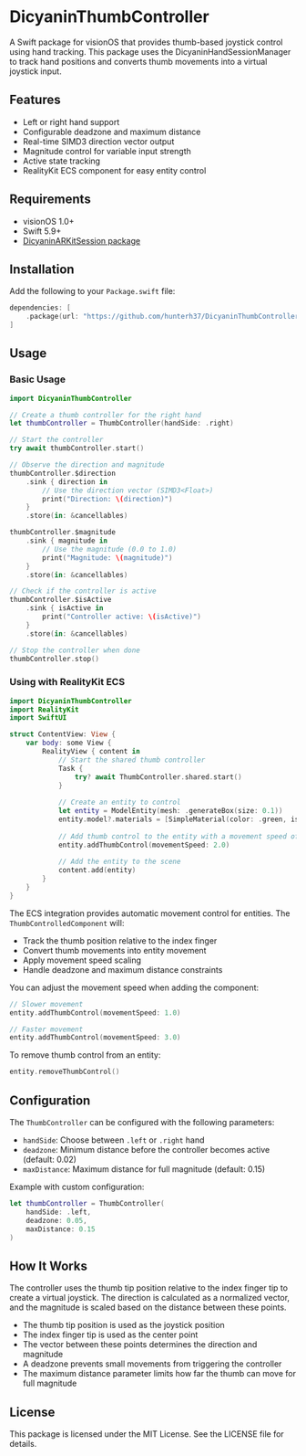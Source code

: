 # DicyaninThumbController

A Swift package for visionOS that provides thumb-based joystick control using hand tracking. This package uses the DicyaninHandSessionManager to track hand positions and converts thumb movements into a virtual joystick input.

## Features

- Left or right hand support
- Configurable deadzone and maximum distance
- Real-time SIMD3 direction vector output
- Magnitude control for variable input strength
- Active state tracking
- RealityKit ECS component for easy entity control

## Requirements

- visionOS 1.0+
- Swift 5.9+
- [DicyaninARKitSession package](https://github.com/hunterh37/DicyaninARKitSession)

## Installation

Add the following to your `Package.swift` file:

```swift
dependencies: [
    .package(url: "https://github.com/hunterh37/DicyaninThumbController.git", from: "1.0.0")
]
```

## Usage

### Basic Usage

```swift
import DicyaninThumbController

// Create a thumb controller for the right hand
let thumbController = ThumbController(handSide: .right)

// Start the controller
try await thumbController.start()

// Observe the direction and magnitude
thumbController.$direction
    .sink { direction in
        // Use the direction vector (SIMD3<Float>)
        print("Direction: \(direction)")
    }
    .store(in: &cancellables)

thumbController.$magnitude
    .sink { magnitude in
        // Use the magnitude (0.0 to 1.0)
        print("Magnitude: \(magnitude)")
    }
    .store(in: &cancellables)

// Check if the controller is active
thumbController.$isActive
    .sink { isActive in
        print("Controller active: \(isActive)")
    }
    .store(in: &cancellables)

// Stop the controller when done
thumbController.stop()
```

### Using with RealityKit ECS

```swift
import DicyaninThumbController
import RealityKit
import SwiftUI

struct ContentView: View {
    var body: some View {
        RealityView { content in
            // Start the shared thumb controller
            Task {
                try? await ThumbController.shared.start()
            }
            
            // Create an entity to control
            let entity = ModelEntity(mesh: .generateBox(size: 0.1))
            entity.model?.materials = [SimpleMaterial(color: .green, isMetallic: false)]
            
            // Add thumb control to the entity with a movement speed of 2.0
            entity.addThumbControl(movementSpeed: 2.0)
            
            // Add the entity to the scene
            content.add(entity)
        }
    }
}
```

The ECS integration provides automatic movement control for entities. The `ThumbControlledComponent` will:
- Track the thumb position relative to the index finger
- Convert thumb movements into entity movement
- Apply movement speed scaling
- Handle deadzone and maximum distance constraints

You can adjust the movement speed when adding the component:
```swift
// Slower movement
entity.addThumbControl(movementSpeed: 1.0)

// Faster movement
entity.addThumbControl(movementSpeed: 3.0)
```

To remove thumb control from an entity:
```swift
entity.removeThumbControl()
```

## Configuration

The `ThumbController` can be configured with the following parameters:

- `handSide`: Choose between `.left` or `.right` hand
- `deadzone`: Minimum distance before the controller becomes active (default: 0.02)
- `maxDistance`: Maximum distance for full magnitude (default: 0.15)

Example with custom configuration:

```swift
let thumbController = ThumbController(
    handSide: .left,
    deadzone: 0.05,
    maxDistance: 0.15
)
```

## How It Works

The controller uses the thumb tip position relative to the index finger tip to create a virtual joystick. The direction is calculated as a normalized vector, and the magnitude is scaled based on the distance between these points.

- The thumb tip position is used as the joystick position
- The index finger tip is used as the center point
- The vector between these points determines the direction and magnitude
- A deadzone prevents small movements from triggering the controller
- The maximum distance parameter limits how far the thumb can move for full magnitude

## License

This package is licensed under the MIT License. See the LICENSE file for details. 
